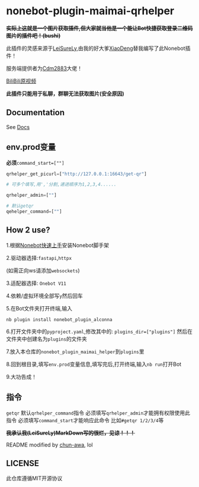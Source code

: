 # nonebot-plugin-maimai-qrhelper

**~~实际上这就是一个图片获取插件,但大家就当他是一个能让Bot快捷获取登录二维码图片的插件吧！(bushi)~~**

此插件的灵感来源于[LeiSureLy](https://github.com/LeiSureLyYrsc),由我的好大爹[XiaoDeng](https://github.com/This-is-XiaoDeng/)替我编写了此Nonebot插件！

服务端提供者为[Cdm2883](https://github.com/Cdm2883/)大佬！

[BiliBili原视频](https://bilibili.com/BV1kT421r74M)

**此插件只能用于私聊，群聊无法获取图片(安全原因)**

## Documentation

See [Docs](https://nonebot.dev/)

## env.prod变量
**必须**`command_start=[""]`

```python
qrhelper_get_picurl=["http://127.0.0.1:16643/get-qr"]

# 可多个填写,用','分割,递进顺序为1,2,3,4......

qrhelper_admin=[""]

# 默认getqr
qehelper_command=[""]
```

## How 2 use?
1.根据[Nonebot快速上手](https://nonebot.dev/docs/quick-start)安装Nonebot脚手架

2.驱动器选择:`fastapi`,`httpx`

(如需正向ws请添加`websockets`)

3.适配器选择: `Onebot V11`

4.依赖/虚拟环境全部写`y`然后回车

5.在Bot文件夹打开终端,输入
```
nb plugin install nonebot_plugin_alconna
```

6.打开文件夹中的`pyproject.yaml`,修改其中的:
`plugins_dir=["plugins"]`
然后在文件夹中创建名为`plugins`的文件夹

7.放入本仓库的`nonebot_plugin_maimai_helper`到`plugins`里

8.回到根目录,填写`env.prod`变量信息,填写完后,打开终端,输入`nb run`打开Bot

9.大功告成！

## 指令
`getqr` 默认`qrhelper_command`指令
必须填写`qrhelper_admin`才能拥有权限使用此指令
必须填写`command_start`才能响应此命令
比如`#getqr 1/2/3/4`等 

**~~我承认我(LeiSureLy)MarkDown写的很烂，见谅！！！~~**

README modified by [chun-awa](https://github.com/chun-awa), lol

## LICENSE

此仓库遵循MIT开源协议
